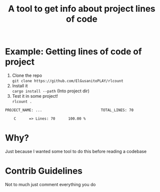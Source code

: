 <br>
<h1 align="center">A tool to get info about project lines of code</h>
<br><br>

# Example: Getting lines of code of project

1. Clone the repo <br>
`git clone https://github.com/ElGusanitoPLAY/rlcount`
2. Install it <br>
`cargo install --path` (Into project dir)
3. Test it in some project! <br>
`rlcount .`

```
PROJECT_NAME: ...                           TOTAL_LINES: 70

    C      => Lines: 70      100.00 %
```

# Why?

Just because I wanted some tool to do this before reading a codebase

# Contrib Guidelines
Not to much just comment everything you do